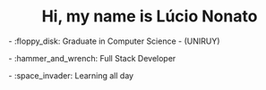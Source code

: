 <h1 align="center">Hi, my name is Lúcio Nonato</h1>

<p>- :floppy_disk: Graduate in Computer Science - (UNIRUY) </p>
<p>- :hammer_and_wrench: Full Stack Developer </p>
<p>- :space_invader: Learning all day</p>

